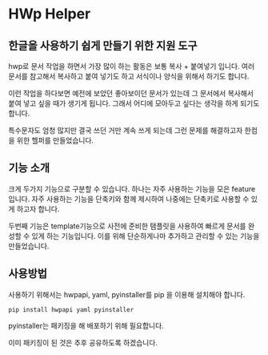 # HWp Helper

## 한글을 사용하기 쉽게 만들기 위한 지원 도구

hwp로 문서 작업을 하면서 가장 많이 하는 활동은 보통 복사 + 붙여넣기 입니다.
여러 문서를 참고해서 복사하고 붙여 넣기도 하고 서식이나 양식을 위해서 하기도 합니다. 

이런 작업을 하다보면 예전에 보았던 좋아보이던 문서가 있는데 그 문서에서 복사해서 붙여 넣고 싶을 때가 생기게 됩니다. 그래서 어디에 모아두고 싶다는 생각을 하게 되기도 합니다.

특수문자도 엄청 많지만 결국 쓰던 거만 계속 쓰게 되는데 그런 문제를 해결하고자 한컴을 위한 헬퍼를 만들었습니다.

## 기능 소개

크게 두가지 기능으로 구분할 수 있습니다.
하나는 자주 사용하는 기능을 모은 feature입니다. 자주 사용하는 기능을 단축키와 함께 제시하여 나중에는 단축키로 사용할 수 있게 하고자 합니다.

두번째 기능은 template기능으로 사전에 준비한 탬플릿을 사용하여 빠르게 문서를 완성할 수 있게 하는 기능입니다.
이를 위해 단순하게나마 추가하고 관리할 수 있는 기능을 만들었습니다.


## 사용방법

사용하기 위해서는 hwpapi, yaml, pyinstaller를 pip 을 이용해 설치해야 합니다.

```
pip install hwpapi yaml pyinstaller
```

pyinstaller는 패키징을 해 배포하기 위해 필요합니다.

이미 패키징이 된 것은 추후 공유하도록 하겠습니다.

